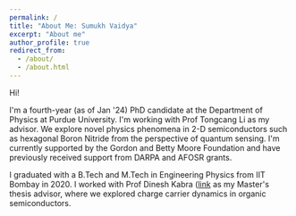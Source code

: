 ```yaml
---
permalink: /
title: "About Me: Sumukh Vaidya"
excerpt: "About me"
author_profile: true
redirect_from: 
  - /about/
  - /about.html
---
```


Hi!

I'm a fourth-year (as of Jan '24) PhD candidate at the Department of Physics at Purdue University. I'm working with Prof Tongcang Li as my advisor. 
We explore novel physics phenomena in 2-D semiconductors such as hexagonal Boron Nitride from the perspective of quantum sensing.
I'm currently supported by the Gordon and Betty Moore Foundation and have previously received support from DARPA and AFOSR grants. 

I graduated with a B.Tech and M.Tech in Engineering Physics from IIT Bombay in 2020. I worked with Prof Dinesh Kabra ([link]([https://duckduckgo.com](http://home.phy.iitb.ac.in/~dkabra/)) as my Master's thesis advisor, where we explored charge carrier dynamics in organic semiconductors. 

